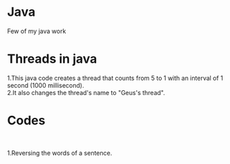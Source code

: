 # Java
Few of my java work

# Threads in java

1.This java code creates a thread that counts from 5 to 1 with an interval of 1 second (1000 millisecond).
<br>
2.It also changes the thread's name to "Geus's thread".
<br>

# Codes
<br>

1.Reversing the words of a sentence.
<br>
